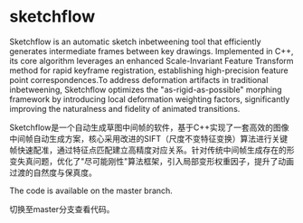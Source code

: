 # sketchflow
Sketchflow is an automatic sketch inbetweening tool that efficiently generates intermediate frames between key drawings. Implemented in C++, its core algorithm leverages an enhanced Scale-Invariant Feature Transform method for rapid keyframe registration, establishing high-precision feature point correspondences.To address deformation artifacts in traditional inbetweening, Sketchflow optimizes the "as-rigid-as-possible" morphing framework by introducing local deformation weighting factors, significantly improving the naturalness and fidelity of animated transitions.

Sketchflow是一个自动生成草图中间帧的软件，基于C++实现了一套高效的图像中间帧自动生成方案，核心采用改进的SIFT（尺度不变特征变换）算法进行关键帧快速配准，通过特征点匹配建立高精度对应关系。针对传统中间帧生成存在的形变失真问题，优化了"尽可能刚性"算法框架，引入局部变形权重因子，提升了动画过渡的自然度与保真度。

The code is available on the master branch.

切换至master分支查看代码。
